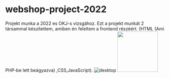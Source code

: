 # webshop-project-2022
Projekt munka a 2022 es OKJ-s vizsgához.
Ezt a projekt munkát 2 társammal készítettem, amiben én feleltem a frontend részéért. (HTML (Ami PHP-be lett beágyazva) ,CSS,JavaScript).
![desktop](https://imgur.com/a/5jCJM2A)
<img src="https://imgur.com/a/5jCJM2A" width="128"/>
